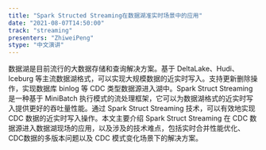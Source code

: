 ```yaml
---
title: "Spark Structed Streaming在数据湖准实时场景中的应用"
date: "2021-08-07T14:50:00" 
track: "streaming"
presenters: "ZhiweiPeng"
stype: "中文演讲"
---
```

数据湖是目前流行的大数据存储和查询解决方案。基于 DeltaLake、Hudi、Iceburg 等主流数据湖格式，可以实现大规模数据的近实时写入。支持更新删除操作，实现数据库 binlog 等 CDC 类型数据源进入湖中。Spark Struct Streaming 是一种基于 MiniBatch 执行模式的流处理框架，它可以为数据湖格式的近实时写入提供更好的吞吐量性能。通过 Spark Struct Streaming 技术，可以有效地实现 CDC 数据的近实时写入操作。本文主要介绍 Spark Struct Streaming 在 CDC 数据源进入数据湖现场的应用，以及涉及的技术难点，包括实时合并性能优化、CDC数据的多版本问题以及 CDC 模式变化场景下的解决方案。